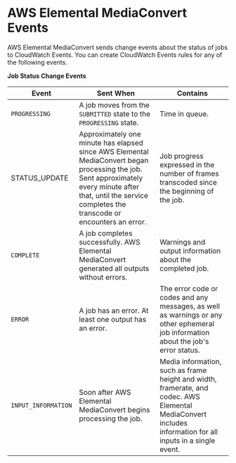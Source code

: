 # AWS Elemental MediaConvert Events<a name="mediaconvert_cwe_events"></a>

AWS Elemental MediaConvert sends change events about the status of jobs to CloudWatch Events\. You can create CloudWatch Events rules for any of the following events\.


**Job Status Change Events**  

| Event | Sent When | Contains | 
| --- | --- | --- | 
|  `PROGRESSING`  |  A job moves from the `SUBMITTED` state to the `PROGRESSING` state\.   |  Time in queue\.   | 
| STATUS\_UPDATE | Approximately one minute has elapsed since AWS Elemental MediaConvert began processing the job\. Sent approximately every minute after that, until the service completes the transcode or encounters an error\. | Job progress expressed in the number of frames transcoded since the beginning of the job\. | 
|  `COMPLETE`  |  A job completes successfully\. AWS Elemental MediaConvert generated all outputs without errors\.  |  Warnings and output information about the completed job\.  | 
|  `ERROR`  |  A job has an error\. At least one output has an error\.  |  The error code or codes and any messages, as well as warnings or any other ephemeral job information about the job's error status\.   | 
|  `INPUT_INFORMATION`  |  Soon after AWS Elemental MediaConvert begins processing the job\.  |  Media information, such as frame height and width, framerate, and codec\.  AWS Elemental MediaConvert includes information for all inputs in a single event\.  | 